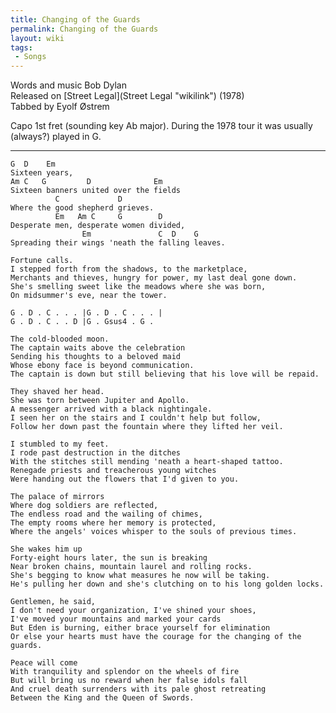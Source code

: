 ```yaml
---
title: Changing of the Guards
permalink: Changing of the Guards
layout: wiki
tags:
 - Songs
---
```


Words and music Bob Dylan  
Released on [Street Legal](Street Legal "wikilink") (1978)  
Tabbed by Eyolf Østrem

Capo 1st fret (sounding key Ab major). During the 1978 tour it was
usually (always?) played in G.

* * * * *

    G  D    Em
    Sixteen years,
    Am C   G         D              Em
    Sixteen banners united over the fields
              C             D
    Where the good shepherd grieves.
              Em   Am C     G        D
    Desperate men, desperate women divided,
                    Em               C  D    G
    Spreading their wings 'neath the falling leaves.

    Fortune calls.
    I stepped forth from the shadows, to the marketplace,
    Merchants and thieves, hungry for power, my last deal gone down.
    She's smelling sweet like the meadows where she was born,
    On midsummer's eve, near the tower.

    G . D . C . . . |G . D . C . . . |
    G . D . C . . D |G . Gsus4 . G .

    The cold-blooded moon.
    The captain waits above the celebration
    Sending his thoughts to a beloved maid
    Whose ebony face is beyond communication.
    The captain is down but still believing that his love will be repaid.

    They shaved her head.
    She was torn between Jupiter and Apollo.
    A messenger arrived with a black nightingale.
    I seen her on the stairs and I couldn't help but follow,
    Follow her down past the fountain where they lifted her veil.

    I stumbled to my feet.
    I rode past destruction in the ditches
    With the stitches still mending 'neath a heart-shaped tattoo.
    Renegade priests and treacherous young witches
    Were handing out the flowers that I'd given to you.

    The palace of mirrors
    Where dog soldiers are reflected,
    The endless road and the wailing of chimes,
    The empty rooms where her memory is protected,
    Where the angels' voices whisper to the souls of previous times.

    She wakes him up
    Forty-eight hours later, the sun is breaking
    Near broken chains, mountain laurel and rolling rocks.
    She's begging to know what measures he now will be taking.
    He's pulling her down and she's clutching on to his long golden locks.

    Gentlemen, he said,
    I don't need your organization, I've shined your shoes,
    I've moved your mountains and marked your cards
    But Eden is burning, either brace yourself for elimination
    Or else your hearts must have the courage for the changing of the guards.

    Peace will come
    With tranquility and splendor on the wheels of fire
    But will bring us no reward when her false idols fall
    And cruel death surrenders with its pale ghost retreating
    Between the King and the Queen of Swords.
